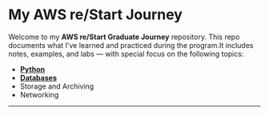 # My AWS re/Start Journey   

Welcome to my **AWS re/Start Graduate Journey** repository. 
This repo documents what I’ve learned and practiced during the program.It includes notes, examples, and labs —  with special focus on the following topics: 

- [**Python**](./LABS/PYTHON/) 
- [**Databases**](./LABS/DATABASES/)
- Storage and Archiving
- Networking

---
